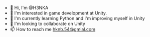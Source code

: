 - 👋 Hi, I'm @H3NKA
- 👀 I'm interested in game development at Unity.
- 🌱 I'm currently learning Python and I'm improving myself in Unity
- 💞️ I'm looking to collaborate on Unity
- 📫 How to reach me hknb.54@gmial.com

<!---
H3NKA/H3NKA is a ✨ special ✨ repository because its `README.md` (this file) appears on your GitHub profile.
You can click the Preview link to take a look at your changes.
--->
